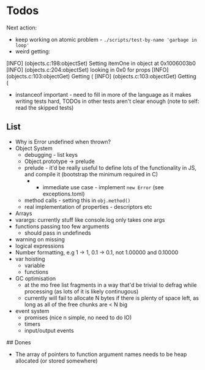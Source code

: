 # Todos

Next action: 
- keep working on atomic problem - `./scripts/test-by-name 'garbage in loop'`
- weird getting:

[INFO] (objects.c:198:objectSet) Setting itemOne in object at 0x1006003b0
[INFO] (objects.c:204:objectSet) looking in 0x0 for props
[INFO] (objects.c:103:objectGet) Getting (
[INFO] (objects.c:103:objectGet) Getting ( 
- instanceof important - need to fill in more of the language
  as it makes writing tests hard, TODOs in other tests aren't clear
  enough (note to self: read the skipped tests)

## List

- Why is Error undefined when thrown?
- Object System
  - debugging - list keys
  - Object.prototype -> prelude
  - prelude - it'd be really useful to define lots of the functionality in JS, and compile it (bootstrap the minimum required in C)
      - * immediate use case - implement `new Error` (see exceptions.toml)
  - method calls - setting this in `obj.method()`
  - real implementation of properties - descriptors etc
- Arrays
- varargs: currently stuff like console.log only takes one args
- functions passing too few arguments
  - should pass in undefineds
- warning on missing
- logical expressions
- Number formatting, e.g 1 -> 1, 0.1 -> 0.1, not 1.00000 and 0.10000
- var hoisting
  - variable
  - functions
- GC optimisation
  - at the mo free list fragments in a way that'd be trivial to defrag while processing (as lots of it is likely continugous)
  - currently will fail to allocate N bytes if there is plenty of space left, as long as all of the free chunks are < N big
- event system
    - promises (nice n simple, no need to do IO)
    - timers
    - input/output events

## Dones

- The array of pointers to function argument names needs to be heap allocated (or stored somewhere)
